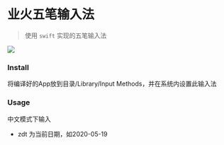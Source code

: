 # 业火五笔输入法

> 使用 `swift` 实现的五笔输入法


![](https://github.com/qwertyyb/FireWubi/workflows/CI/badge.svg)

### Install

将编译好的App放到目录/Library/Input Methods，并在系统内设置此输入法

### Usage
中文模式下输入
- zdt 为当前日期，如2020-05-19
